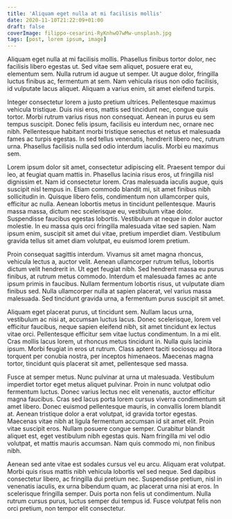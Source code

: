 ```yaml
---
title: 'Aliquam eget nulla at mi facilisis mollis'
date: 2020-11-10T21:22:09+01:00
draft: false
coverImage: filippo-cesarini-RyKnhwO7wMw-unsplash.jpg
tags: [post, lorem ipsum, image]
---
```


Aliquam eget nulla at mi facilisis mollis. Phasellus finibus tortor dolor, nec facilisis libero egestas ut. Sed vitae sem aliquet, posuere erat eu, elementum sem. Nulla rutrum id augue ut semper. Ut augue dolor, fringilla luctus finibus ac, fermentum at sem. Nam vehicula risus non odio facilisis, id vulputate lacus aliquet. Aliquam a varius enim, sit amet eleifend turpis.

Integer consectetur lorem a justo pretium ultrices. Pellentesque maximus vehicula tristique. Duis nisi eros, mattis sed tincidunt nec, congue quis tortor. Morbi rutrum varius risus non consequat. Aenean in purus eu sem tempus suscipit. Donec felis ipsum, facilisis eu interdum nec, ornare nec nibh. Pellentesque habitant morbi tristique senectus et netus et malesuada fames ac turpis egestas. In sed tellus venenatis, hendrerit libero nec, rutrum urna. Phasellus facilisis nulla sed odio interdum iaculis. Morbi eu maximus sem.

Lorem ipsum dolor sit amet, consectetur adipiscing elit. Praesent tempor dui leo, at feugiat quam mattis in. Phasellus lacinia risus eros, ut fringilla nisl dignissim et. Nam id consectetur lorem. Cras malesuada iaculis augue, quis suscipit nisl tempus in. Etiam commodo blandit mi, sit amet finibus nibh sollicitudin in. Quisque libero felis, condimentum non ullamcorper quis, efficitur ac nulla. Aenean lobortis metus in tincidunt pellentesque. Mauris massa massa, dictum nec scelerisque eu, vestibulum vitae dolor. Suspendisse faucibus egestas lobortis. Vestibulum at neque in dolor auctor molestie. In eu massa quis orci fringilla malesuada vitae sed sapien. Nam ipsum enim, suscipit sit amet dui vitae, pretium imperdiet diam. Vestibulum gravida tellus sit amet diam volutpat, eu euismod lorem pretium.

Proin consequat sagittis interdum. Vivamus sit amet magna rhoncus, vehicula lectus a, auctor velit. Aenean ullamcorper rutrum tellus, lobortis dictum velit hendrerit in. Ut eget feugiat nibh. Sed hendrerit massa eu purus finibus, at rutrum metus commodo. Interdum et malesuada fames ac ante ipsum primis in faucibus. Nullam fermentum lobortis risus, ut vulputate diam finibus sed. Nulla ullamcorper nulla at sapien placerat, vel varius massa malesuada. Sed tincidunt gravida urna, a fermentum purus suscipit sit amet.

Aliquam eget placerat purus, ut tincidunt sem. Nullam lacus urna, vestibulum ac nisi at, accumsan luctus lacus. Donec scelerisque, lorem vel efficitur faucibus, neque sapien eleifend nibh, sit amet tincidunt ex lectus vitae orci. Pellentesque efficitur sem vitae luctus condimentum. In a mi elit. Cras mollis lacus lorem, ut rhoncus metus tincidunt in. Nulla quis lacinia ipsum. Morbi feugiat in eros ut rutrum. Class aptent taciti sociosqu ad litora torquent per conubia nostra, per inceptos himenaeos. Maecenas magna tortor, tincidunt quis placerat sit amet, pellentesque sed massa.

Fusce at semper metus. Nunc pulvinar at urna ut malesuada. Vestibulum imperdiet tortor eget metus aliquet pulvinar. Proin in nunc volutpat odio fermentum luctus. Donec varius lectus nec elit venenatis, auctor efficitur magna faucibus. Cras sed lacus porta lorem cursus viverra condimentum sit amet libero. Donec euismod pellentesque mauris, in convallis lorem blandit at. Aenean tristique dolor a erat volutpat, id gravida tortor egestas. Maecenas vitae nibh at ligula fermentum accumsan id sit amet elit. Proin vitae suscipit eros. Nullam posuere congue semper. Curabitur blandit aliquet est, eget vestibulum nibh egestas quis. Nam fringilla mi vel odio volutpat, et mattis mauris accumsan. Nam quis commodo mi, non finibus nibh.

Aenean sed ante vitae est sodales cursus vel eu arcu. Aliquam erat volutpat. Morbi quis risus mattis nibh vehicula lobortis vel sed neque. Sed dapibus consectetur libero, ac fringilla dui pretium nec. Suspendisse pretium, nisl in venenatis iaculis, ex urna bibendum quam, ac placerat urna nisi at eros. In scelerisque fringilla semper. Duis porta non felis ut condimentum. Nulla rutrum cursus purus, luctus semper dui tempus id. Fusce volutpat felis non orci pretium, non tempor elit consectetur.